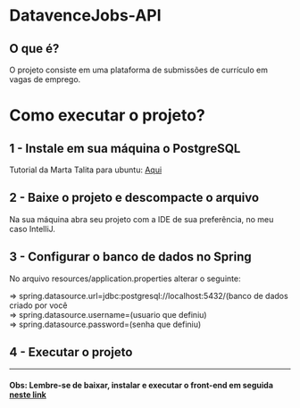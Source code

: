 # DatavenceJobs-API
## O que é?
<p>
    O projeto consiste em uma plataforma de submissões de currículo em vagas de emprego.
</p>

# Como executar o projeto?

## 1 - Instale em sua máquina o PostgreSQL
<p> Tutorial da Marta Talita para ubuntu: <a href="youtube.com/watch?v=LYgQW4a_anA">Aqui</a></p>


## 2 - Baixe o projeto e descompacte o arquivo
<p>Na sua máquina abra seu projeto com a IDE de sua preferência, no meu caso IntelliJ.</p>


## 3 - Configurar o banco de dados no Spring
<p>No arquivo resources/application.properties alterar o seguinte: </p>

=>  spring.datasource.url=jdbc:postgresql://localhost:5432/(banco de dados criado por você <br/>
=>  spring.datasource.username=(usuario que definiu) <br/>
=>  spring.datasource.password=(senha que definiu) <br/>


## 4 - Executar o projeto

<hr style="width: 100%"/>

#### Obs: Lembre-se de baixar, instalar e executar o front-end em seguida <a href="https://github.com/charles-bezerra/DatavenceJobs-Front/">neste link</a>


